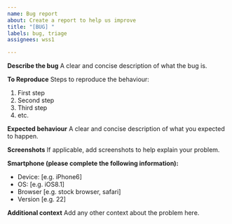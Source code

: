 ```yaml
---
name: Bug report
about: Create a report to help us improve
title: "[BUG] "
labels: bug, triage
assignees: wss1

---
```


**Describe the bug**
A clear and concise description of what the bug is.

**To Reproduce**
Steps to reproduce the behaviour:
1. First step
1. Second step
1. Third step
1. etc.

**Expected behaviour**
A clear and concise description of what you expected to happen.

**Screenshots**
If applicable, add screenshots to help explain your problem.

**Smartphone (please complete the following information):**
 - Device: [e.g. iPhone6]
 - OS: [e.g. iOS8.1]
 - Browser [e.g. stock browser, safari]
 - Version [e.g. 22]

**Additional context**
Add any other context about the problem here.
